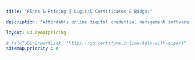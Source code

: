 ```yaml
---
title: "Plans & Pricing | Digital Certificates & Badges"

description: "Affordable online digital credential management software with 100+ credentialing features. Research & compare our plans and features"

layout: V4Layoutpricing

# talkToOurExpertLink: "https://go.certifyme.online/talk-with-expert"
sitemap.priority : 0
---
```

